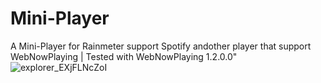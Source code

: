 # Mini-Player
A Mini-Player for Rainmeter support Spotify andother player that support WebNowPlaying | Tested with WebNowPlaying 1.2.0.0"
![explorer_EXjFLNcZoI](https://github.com/KazukiGames/Mini-Player/assets/121910047/7c9af673-e9b4-45ea-8e5f-407caa69bb93)
